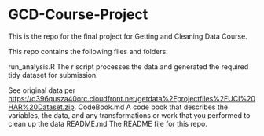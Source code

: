 # GCD-Course-Project
This is the repo for the final project for Getting and Cleaning Data Course.

This repo contains the following files and folders: 

run_analysis.R The r script processes the data and generated the required tidy dataset for submission. 
 
See original data per https://d396qusza40orc.cloudfront.net/getdata%2Fprojectfiles%2FUCI%20HAR%20Dataset.zip. 
CodeBook.md A code book that describes the variables, the data, and any transformations or work that you performed to clean up the data
README.md The README file for this repo.
